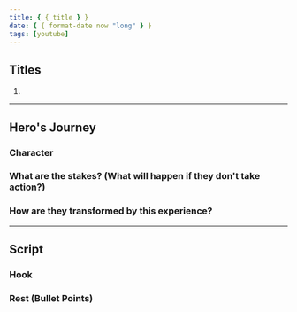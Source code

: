```yaml
---
title: { { title } }
date: { { format-date now "long" } }
tags: [youtube]
---
```


## Titles

1.

---

## Hero's Journey

### Character

### What are the stakes? (What will happen if they don't take action?)

### How are they transformed by this experience?

---

## Script

### Hook

### Rest (Bullet Points)
